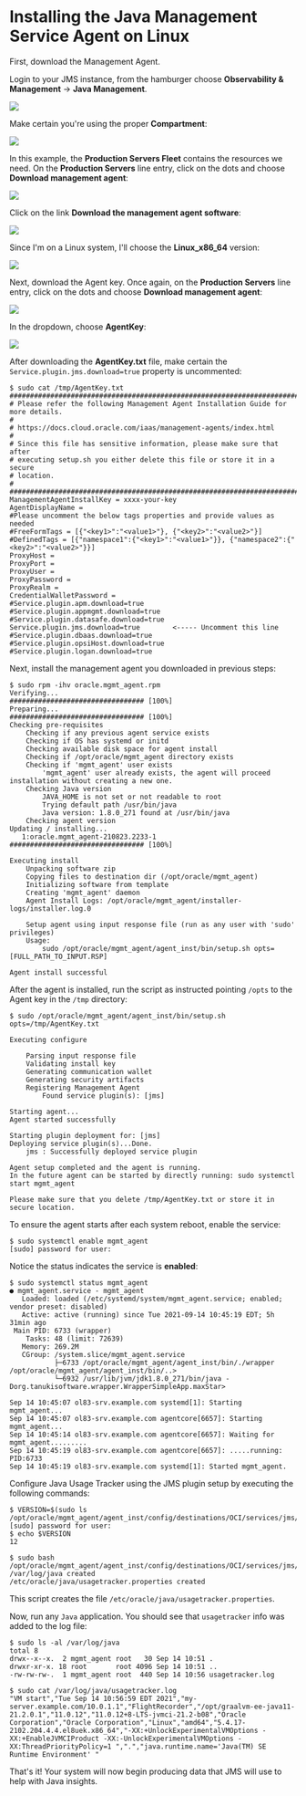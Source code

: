# Installing the Java Management Service Agent on Linux


First, download the Management Agent.

Login to your JMS instance, from the hamburger choose **Observability & Management** -> **Java Management**.

![](images/jms-oci-6.png)

Make certain you're using the proper **Compartment**:

![](images/jms-oci-8.png)

In this example, the **Production Servers Fleet** contains the resources we need.  On the **Production Servers** line entry, click on the dots and choose **Download management agent**:

![](images/jms-oci-5.png)

Click on the link **Download the management agent software**:

![](images/jms-oci-4.png)

Since I'm on a Linux system, I'll choose the **Linux_x86_64** version:

![](images/jms-oci-9.png)

Next, download the Agent key. Once again, on the **Production Servers** line entry, click on the dots and choose **Download management agent**:

![](images/jms-oci-5.png)

In the dropdown, choose **AgentKey**:

![](images/jms-oci-3.png)


After downloading the **AgentKey.txt** file, make certain the `Service.plugin.jms.download=true` property is uncommented:

```
$ sudo cat /tmp/AgentKey.txt
########################################################################
# Please refer the following Management Agent Installation Guide for more details.
#
# https://docs.cloud.oracle.com/iaas/management-agents/index.html
#
# Since this file has sensitive information, please make sure that after
# executing setup.sh you either delete this file or store it in a secure
# location.
#
########################################################################
ManagementAgentInstallKey = xxxx-your-key
AgentDisplayName = 
#Please uncomment the below tags properties and provide values as needed
#FreeFormTags = [{"<key1>":"<value1>"}, {"<key2>":"<value2>"}]
#DefinedTags = [{"namespace1":{"<key1>":"<value1>"}}, {"namespace2":{"<key2>":"<value2>"}}]
ProxyHost = 
ProxyPort = 
ProxyUser = 
ProxyPassword = 
ProxyRealm = 
CredentialWalletPassword = 
#Service.plugin.apm.download=true
#Service.plugin.appmgmt.download=true
#Service.plugin.datasafe.download=true
Service.plugin.jms.download=true        <----- Uncomment this line
#Service.plugin.dbaas.download=true
#Service.plugin.opsiHost.download=true
#Service.plugin.logan.download=true
```

Next, install the management agent you downloaded in previous steps:

```
$ sudo rpm -ihv oracle.mgmt_agent.rpm 
Verifying...                          ################################# [100%]
Preparing...                          ################################# [100%]
Checking pre-requisites
	Checking if any previous agent service exists
	Checking if OS has systemd or initd
	Checking available disk space for agent install
	Checking if /opt/oracle/mgmt_agent directory exists
	Checking if 'mgmt_agent' user exists
		'mgmt_agent' user already exists, the agent will proceed installation without creating a new one.
	Checking Java version
		JAVA_HOME is not set or not readable to root
		Trying default path /usr/bin/java
		Java version: 1.8.0_271 found at /usr/bin/java
	Checking agent version
Updating / installing...
   1:oracle.mgmt_agent-210823.2233-1  ################################# [100%]

Executing install
	Unpacking software zip
	Copying files to destination dir (/opt/oracle/mgmt_agent)
	Initializing software from template
	Creating 'mgmt_agent' daemon
	Agent Install Logs: /opt/oracle/mgmt_agent/installer-logs/installer.log.0

	Setup agent using input response file (run as any user with 'sudo' privileges)
	Usage:
		sudo /opt/oracle/mgmt_agent/agent_inst/bin/setup.sh opts=[FULL_PATH_TO_INPUT.RSP] 

Agent install successful
```

After the agent is installed, run the script as instructed pointing `/opts` to the Agent key in the `/tmp` directory:

```
$ sudo /opt/oracle/mgmt_agent/agent_inst/bin/setup.sh opts=/tmp/AgentKey.txt

Executing configure

	Parsing input response file
	Validating install key
	Generating communication wallet
	Generating security artifacts
	Registering Management Agent
		Found service plugin(s): [jms]

Starting agent...
Agent started successfully

Starting plugin deployment for: [jms]
Deploying service plugin(s)...Done.
	jms : Successfully deployed service plugin

Agent setup completed and the agent is running.
In the future agent can be started by directly running: sudo systemctl start mgmt_agent

Please make sure that you delete /tmp/AgentKey.txt or store it in secure location.
```

To ensure the agent starts after each system reboot, enable the service:

```
$ sudo systemctl enable mgmt_agent
[sudo] password for user: 
```

Notice the status indicates the service is **enabled**:
```
$ sudo systemctl status mgmt_agent
● mgmt_agent.service - mgmt_agent
   Loaded: loaded (/etc/systemd/system/mgmt_agent.service; enabled; vendor preset: disabled)
   Active: active (running) since Tue 2021-09-14 10:45:19 EDT; 5h 31min ago
 Main PID: 6733 (wrapper)
    Tasks: 48 (limit: 72639)
   Memory: 269.2M
   CGroup: /system.slice/mgmt_agent.service
           ├─6733 /opt/oracle/mgmt_agent/agent_inst/bin/./wrapper /opt/oracle/mgmt_agent/agent_inst/bin/..>
           └─6932 /usr/lib/jvm/jdk1.8.0_271/bin/java -Dorg.tanukisoftware.wrapper.WrapperSimpleApp.maxStar>

Sep 14 10:45:07 ol83-srv.example.com systemd[1]: Starting mgmt_agent...
Sep 14 10:45:07 ol83-srv.example.com agentcore[6657]: Starting mgmt_agent...
Sep 14 10:45:14 ol83-srv.example.com agentcore[6657]: Waiting for mgmt_agent.........
Sep 14 10:45:19 ol83-srv.example.com agentcore[6657]: .....running: PID:6733
Sep 14 10:45:19 ol83-srv.example.com systemd[1]: Started mgmt_agent.

```

Configure Java Usage Tracker using the JMS plugin setup by executing the following commands:

```
$ VERSION=$(sudo ls /opt/oracle/mgmt_agent/agent_inst/config/destinations/OCI/services/jms/)
[sudo] password for user: 
$ echo $VERSION
12
```
```
$ sudo bash /opt/oracle/mgmt_agent/agent_inst/config/destinations/OCI/services/jms/"${VERSION}"/scripts/setup.sh
﻿/var/log/java created
/etc/oracle/java/usagetracker.properties created
```

This script creates the file `/etc/oracle/java/usagetracker.properties`.

Now, run any `Java` application.  You should see that `usagetracker` info was added to the log file:

```
$ sudo ls -al /var/log/java
total 8
drwx--x--x.  2 mgmt_agent root   30 Sep 14 10:51 .
drwxr-xr-x. 18 root       root 4096 Sep 14 10:51 ..
-rw-rw-rw-.  1 mgmt_agent root  440 Sep 14 10:56 usagetracker.log
```
```
$ sudo cat /var/log/java/usagetracker.log
"VM start","Tue Sep 14 10:56:59 EDT 2021","my-server.example.com/10.0.1.1","FlightRecorder","/opt/graalvm-ee-java11-21.2.0.1","11.0.12","11.0.12+8-LTS-jvmci-21.2-b08","Oracle Corporation","Oracle Corporation","Linux","amd64","5.4.17-2102.204.4.4.el8uek.x86_64","-XX:+UnlockExperimentalVMOptions -XX:+EnableJVMCIProduct -XX:-UnlockExperimentalVMOptions -XX:ThreadPriorityPolicy=1 ",".","java.runtime.name='Java(TM) SE Runtime Environment' "
```

That's it!  Your system will now begin producing data that JMS will use to help with Java insights.
